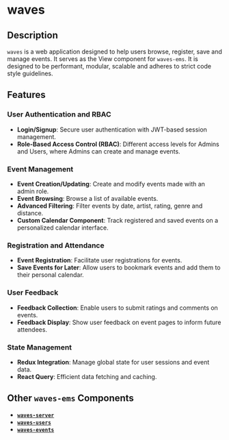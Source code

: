 # waves

## Description
`waves` is a web application designed to help users browse, register, save and manage events. It serves as the View component for `waves-ems`. 
It is designed to be performant, modular, scalable and adheres to strict code style guidelines.

## Features

### **User Authentication and RBAC**
- **Login/Signup**: Secure user authentication with JWT-based session management.
- **Role-Based Access Control (RBAC)**: Different access levels for Admins and Users, where Admins can create and manage events.

### **Event Management**
- **Event Creation/Updating**: Create and modify events made with an admin role.
- **Event Browsing**: Browse a list of available events.
- **Advanced Filtering**: Filter events by date, artist, rating, genre and distance.
- **Custom Calendar Component**: Track registered and saved events on a personalized calendar interface.

### **Registration and Attendance**
- **Event Registration**: Facilitate user registrations for events.
- **Save Events for Later**: Allow users to bookmark events and add them to their personal calendar.

### **User Feedback**
- **Feedback Collection**: Enable users to submit ratings and comments on events.
- **Feedback Display**: Show user feedback on event pages to inform future attendees.

### **State Management**
- **Redux Integration**: Manage global state for user sessions and event data.
- **React Query**: Efficient data fetching and caching.

## Other `waves-ems` Components
- [**`waves-server`**](https://github.com/AdwayB/waves-server)
- [**`waves-users`**](https://github.com/AdwayB/waves-users)
- [**`waves-events`**](https://github.com/AdwayB/waves-events)
